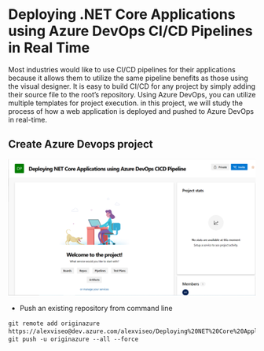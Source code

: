 # Deploying .NET Core Applications using Azure DevOps CI/CD Pipelines in Real Time

Most industries would like to use CI/CD pipelines for their applications because it allows them to utilize the same pipeline benefits as those using the visual designer. It is easy to build CI/CD for any project by simply adding their source file to the root’s repository. Using Azure DevOps, you can utilize multiple templates for project execution. in this project, we will study the process of how a web application is deployed and pushed to Azure DevOps in real-time.


## Create Azure Devops project

<img src="/pictures/azure_devops_project.png" title="azure devops project"  width="900">

- Push an existing repository from command line
```
git remote add originazure https://alexviseo@dev.azure.com/alexviseo/Deploying%20NET%20Core%20Applications%20using%20Azure%20DevOps%20CICD%20Pipeline/_git/Deploying%20NET%20Core%20Applications%20using%20Azure%20DevOps%20CICD%20Pipeline
git push -u originazure --all --force
```
